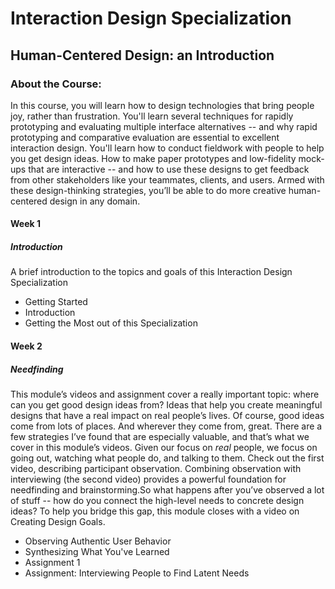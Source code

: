 # Interaction Design Specialization
## Human-Centered Design: an Introduction
### About the Course:
In this course, you will learn how to design technologies that bring people joy, rather than frustration. You'll learn several techniques for rapidly prototyping and evaluating multiple interface alternatives -- and why rapid prototyping and comparative evaluation are essential to excellent interaction design. You'll learn how to conduct fieldwork with people to help you get design ideas. How to make paper prototypes and low-fidelity mock-ups that are interactive -- and how to use these designs to get feedback from other stakeholders like your teammates, clients, and users. Armed with these design-thinking strategies, you’ll be able to do more creative human-centered design in any domain.

#### Week 1
##### Introduction
A brief introduction to the topics and goals of this Interaction Design Specialization

- Getting Started
- Introduction
- Getting the Most out of this Specialization

#### Week 2
##### Needfinding
This module’s videos and assignment cover a really important topic: where can you get good design ideas from? Ideas that help you create meaningful designs that have a real impact on real people’s lives. Of course, good ideas come from lots of places. And wherever they come from, great. There are a few strategies I’ve found that are especially valuable, and that’s what we cover in this module’s videos. Given our focus on *real* people, we focus on going out, watching what people do, and talking to them. Check out the first video, describing participant observation. Combining observation with interviewing (the second video) provides a powerful foundation for needfinding and brainstorming.So what happens after you’ve observed a lot of stuff -- how do you connect the high-level needs to concrete design ideas? To help you bridge this gap, this module closes with a video on Creating Design Goals.

- Observing Authentic User Behavior
- Synthesizing What You've Learned
- Assignment 1
- Assignment: Interviewing People to Find Latent Needs